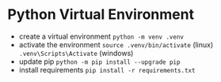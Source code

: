 # Python Virtual Environment
- create a virtual environment `python -m venv .venv`
- activate the environment `source .venv/bin/activate` (linux) `.venv\Scripts\Activate` (windows)
- update pip `python -m pip install --upgrade pip`
- install requirements `pip install -r requirements.txt`